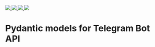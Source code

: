 
<a href="https://codecov.io/gh/isys35/pyteledantic">
  <img src="https://codecov.io/gh/isys35/pyteledantic/branch/master/graph/badge.svg?token=OJ3FYTM2TE"/>
</a>
<a href="https://github.com/isys35/pyteledantic">
  <img src="https://img.shields.io/pypi/dm/pyteledantic"/>
</a>
<a href="https://github.com/isys35/pyteledantic">
  <img src="https://img.shields.io/pypi/v/pyteledantic"/>
</a>
<a href="https://github.com/isys35/pyteledantic">
  <img src="https://img.shields.io/github/last-commit/isys35/pyteledantic"/>
</a>
<h1>Pydantic models for Telegram Bot API</h1>
